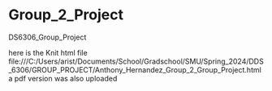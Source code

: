 # Group_2_Project
DS6306_Group_Project


here is the Knit html file 
file:///C:/Users/arist/Documents/School/Gradschool/SMU/Spring_2024/DDS_6306/GROUP_PROJECT/Anthony_Hernandez_Group_2_Group_Project.html
a pdf version was also uploaded 
